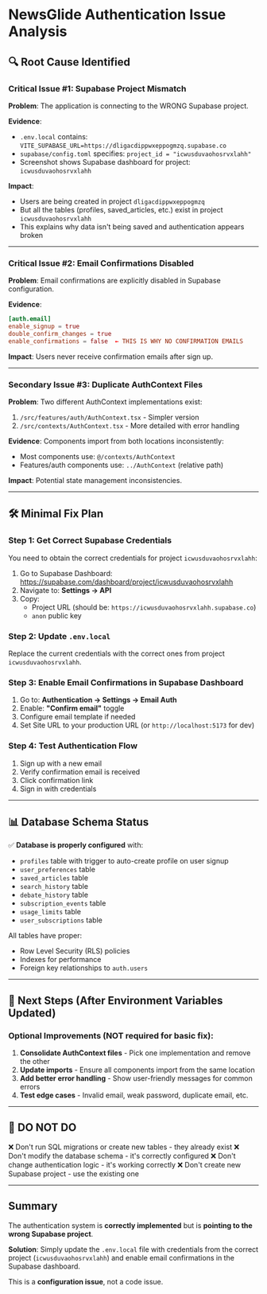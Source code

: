 # NewsGlide Authentication Issue Analysis

## 🔍 Root Cause Identified

### Critical Issue #1: **Supabase Project Mismatch**

**Problem**: The application is connecting to the WRONG Supabase project.

**Evidence**:
- `.env.local` contains: `VITE_SUPABASE_URL=https://dligacdippwxeppogmzq.supabase.co`
- `supabase/config.toml` specifies: `project_id = "icwusduvaohosrvxlahh"`
- Screenshot shows Supabase dashboard for project: `icwusduvaohosrvxlahh`

**Impact**:
- Users are being created in project `dligacdippwxeppogmzq`
- But all the tables (profiles, saved_articles, etc.) exist in project `icwusduvaohosrvxlahh`
- This explains why data isn't being saved and authentication appears broken

---

### Critical Issue #2: **Email Confirmations Disabled**

**Problem**: Email confirmations are explicitly disabled in Supabase configuration.

**Evidence**:
```toml
[auth.email]
enable_signup = true
double_confirm_changes = true
enable_confirmations = false  ← THIS IS WHY NO CONFIRMATION EMAILS
```

**Impact**: Users never receive confirmation emails after sign up.

---

### Secondary Issue #3: **Duplicate AuthContext Files**

**Problem**: Two different AuthContext implementations exist:
1. `/src/features/auth/AuthContext.tsx` - Simpler version
2. `/src/contexts/AuthContext.tsx` - More detailed with error handling

**Evidence**: Components import from both locations inconsistently:
- Most components use: `@/contexts/AuthContext`
- Features/auth components use: `../AuthContext` (relative path)

**Impact**: Potential state management inconsistencies.

---

## 🛠️ Minimal Fix Plan

### Step 1: Get Correct Supabase Credentials

You need to obtain the correct credentials for project `icwusduvaohosrvxlahh`:

1. Go to Supabase Dashboard: https://supabase.com/dashboard/project/icwusduvaohosrvxlahh
2. Navigate to: **Settings → API**
3. Copy:
   - Project URL (should be: `https://icwusduvaohosrvxlahh.supabase.co`)
   - `anon` public key

### Step 2: Update `.env.local`

Replace the current credentials with the correct ones from project `icwusduvaohosrvxlahh`.

### Step 3: Enable Email Confirmations in Supabase Dashboard

1. Go to: **Authentication → Settings → Email Auth**
2. Enable: **"Confirm email"** toggle
3. Configure email template if needed
4. Set Site URL to your production URL (or `http://localhost:5173` for dev)

### Step 4: Test Authentication Flow

1. Sign up with a new email
2. Verify confirmation email is received
3. Click confirmation link
4. Sign in with credentials

---

## 📊 Database Schema Status

✅ **Database is properly configured** with:
- `profiles` table with trigger to auto-create profile on user signup
- `user_preferences` table
- `saved_articles` table
- `search_history` table
- `debate_history` table
- `subscription_events` table
- `usage_limits` table
- `user_subscriptions` table

All tables have proper:
- Row Level Security (RLS) policies
- Indexes for performance
- Foreign key relationships to `auth.users`

---

## 🎯 Next Steps (After Environment Variables Updated)

### Optional Improvements (NOT required for basic fix):

1. **Consolidate AuthContext files** - Pick one implementation and remove the other
2. **Update imports** - Ensure all components import from the same location
3. **Add better error handling** - Show user-friendly messages for common errors
4. **Test edge cases** - Invalid email, weak password, duplicate email, etc.

---

## 🚨 DO NOT DO

❌ Don't run SQL migrations or create new tables - they already exist
❌ Don't modify the database schema - it's correctly configured
❌ Don't change authentication logic - it's working correctly
❌ Don't create new Supabase project - use the existing one

---

## Summary

The authentication system is **correctly implemented** but is **pointing to the wrong Supabase project**.

**Solution**: Simply update the `.env.local` file with credentials from the correct project (`icwusduvaohosrvxlahh`) and enable email confirmations in the Supabase dashboard.

This is a **configuration issue**, not a code issue.
